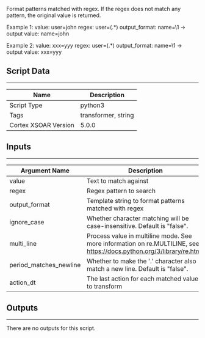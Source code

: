 Format patterns matched with regex. If the regex does not match any pattern, the original value is returned.

Example 1:
 value: user=john
 regex: user=(.*)
 output_format: name=\1
 -> output value: name=john

Example 2:
 value: xxx=yyy
 regex: user=(.*)
 output_format: name=\1
 -> output value: xxx=yyy

## Script Data

---

| **Name** | **Description** |
| --- | --- |
| Script Type | python3 |
| Tags | transformer, string |
| Cortex XSOAR Version | 5.0.0 |

## Inputs

---

| **Argument Name** | **Description** |
| --- | --- |
| value | Text to match against |
| regex | Regex pattern to search |
| output_format | Template string to format patterns matched with regex |
| ignore_case | Whether character matching will be case-insensitive. Default is "false". |
| multi_line | Process value in multiline mode.  See more information on re.MULTILINE, see <https://docs.python.org/3/library/re.html>. |
| period_matches_newline | Whether to make the '.' character also match a new line. Default is "false". |
| action_dt | The last action for each matched value to transform |

## Outputs

---
There are no outputs for this script.

